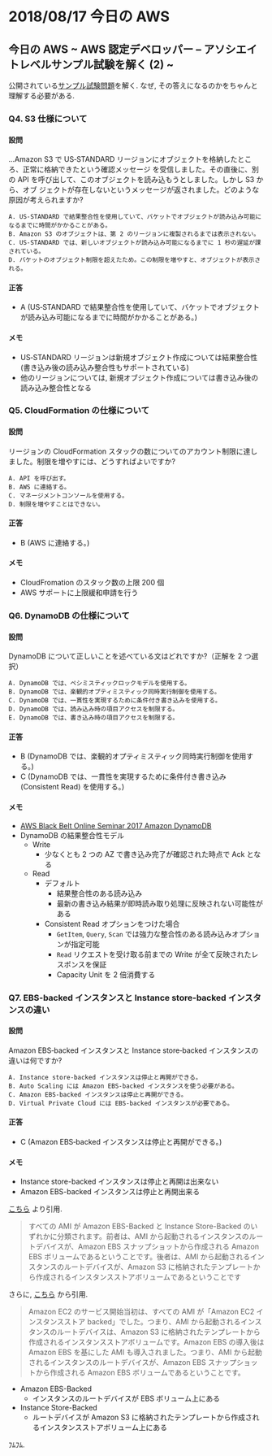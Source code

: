 # 2018/08/17 今日の AWS

## 今日の AWS ~ AWS 認定デベロッパー – アソシエイトレベルサンプル試験を解く (2) ~

公開されている[サンプル試験問題](https://d1.awsstatic.com/training-and-certification/docs-dev-associate/AWS%20Certified_Developer_associate_examsample_JP.pdf)を解く. なぜ, その答えになるのかをちゃんと理解する必要がある.

### Q4. S3 仕様について

#### 設問

...Amazon S3 で US‐STANDARD リージョンにオブジェクトを格納したところ、正常に格納できたという確認メッセージ
を受信しました。その直後に、別の API を呼び出して、このオブジェクトを読み込もうとしました。しかし S3 から、オブ
ジェクトが存在しないというメッセージが返されました。どのような原因が考えられますか?

```
A. US‐STANDARD で結果整合性を使用していて、バケットでオブジェクトが読み込み可能になるまでに時間がかかることがある。
B. Amazon S3 のオブジェクトは、第 2 のリージョンに複製されるまでは表示されない。
C. US‐STANDARD では、新しいオブジェクトが読み込み可能になるまでに 1 秒の遅延が課されている。
D. バケットのオブジェクト制限を超えたため。この制限を増やすと、オブジェクトが表示される。
```

#### 正答

* A (US‐STANDARD で結果整合性を使用していて、バケットでオブジェクトが読み込み可能になるまでに時間がかかることがある。)

#### メモ

* US‐STANDARD リージョンは新規オブジェクト作成については結果整合性 (書き込み後の読み込み整合性もサポートされている)
* 他のリージョンについては, 新規オブジェクト作成については書き込み後の読み込み整合性となる

### Q5. CloudFormation の仕様について

#### 設問

リージョンの CloudFormation スタックの数についてのアカウント制限に達しました。制限を増やすには、どうすればよいですか?

```
A. API を呼び出す。
B. AWS に連絡する。
C. マネージメントコンソールを使用する。
D. 制限を増やすことはできない。
```

#### 正答

* B (AWS に連絡する。)

#### メモ

* CloudFromation のスタック数の上限 200 個
* AWS サポートに上限緩和申請を行う

### Q6. DynamoDB の仕様について

#### 設問

DynamoDB について正しいことを述べている文はどれですか?（正解を 2 つ選択）

```
A. DynamoDB では、ペシミスティックロックモデルを使用する。
B. DynamoDB では、楽観的オプティミスティック同時実行制御を使用する。
C. DynamoDB では、一貫性を実現するために条件付き書き込みを使用する。
D. DynamoDB では、読み込み時の項目アクセスを制限する。
E. DynamoDB では、書き込み時の項目アクセスを制限する。
```

#### 正答

* B (DynamoDB では、楽観的オプティミスティック同時実行制御を使用する。)
* C (DynamoDB では、一貫性を実現するために条件付き書き込み (Consistent Read) を使用する。)

#### メモ

* [AWS Black Belt Online Seminar 2017 Amazon DynamoDB](https://www.slideshare.net/AmazonWebServicesJapan/20170809-black-belt-dynamodb)
* DynamoDB の結果整合性モデル
    * Write
        * 少なくとも 2 つの AZ で書き込み完了が確認された時点で Ack となる
    * Read
        * デフォルト
            * 結果整合性のある読み込み
            * 最新の書き込み結果が即時読み取り処理に反映されない可能性がある
        * Consistent Read オプションをつけた場合
            * `GetItem`, `Query`, `Scan` では強力な整合性のある読み込みオプションが指定可能
            * `Read` リクエストを受け取る前までの Write が全て反映されたレスポンスを保証
            * Capacity Unit を 2 倍消費する

### Q7. EBS-backed インスタンスと Instance store-backed インスタンスの違い

#### 設問

Amazon EBS‐backed インスタンスと Instance store‐backed インスタンスの違いは何ですか?

```
A. Instance store‐backed インスタンスは停止と再開ができる。
B. Auto Scaling には Amazon EBS‐backed インスタンスを使う必要がある。
C. Amazon EBS‐backed インスタンスは停止と再開ができる。
D. Virtual Private Cloud には EBS‐backed インスタンスが必要である。
```

#### 正答

* C (Amazon EBS‐backed インスタンスは停止と再開ができる。)

#### メモ

* Instance store-backed インスタンスは停止と再開は出来ない
* Amazon EBS-backed インスタンスは停止と再開出来る

[こちら](https://docs.aws.amazon.com/ja_jp/AWSEC2/latest/UserGuide/ComponentsAMIs.html) より引用.

>すべての AMI が Amazon EBS-Backed と Instance Store-Backed のいずれかに分類されます。前者は、AMI から起動されるインスタンスのルートデバイスが、Amazon EBS スナップショットから作成される Amazon EBS ボリュームであるということです。後者は、AMI から起動されるインスタンスのルートデバイスが、Amazon S3 に格納されたテンプレートから作成されるインスタンスストアボリュームであるということです

さらに, [こちら](https://docs.aws.amazon.com/ja_jp/AWSEC2/latest/UserGuide/RootDeviceStorage.html) から引用.

> Amazon EC2 のサービス開始当初は、すべての AMI が「Amazon EC2 インスタンスストア backed」でした。つまり、AMI から起動されるインスタンスのルートデバイスは、Amazon S3 に格納されたテンプレートから作成されるインスタンスストアボリュームです。Amazon EBS の導入後は Amazon EBS を基にした AMI も導入されました。つまり、AMI から起動されるインスタンスのルートデバイスが、Amazon EBS スナップショットから作成される Amazon EBS ボリュームであるということです。

* Amazon EBS-Backed
    * インスタンスのルートデバイスが EBS ボリューム上にある
* Instance Store-Backed
    * ルートデバイスが Amazon S3 に格納されたテンプレートから作成されるインスタンスストアボリューム上にある

ﾌﾑﾌﾑ.
